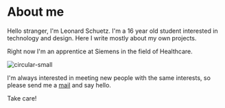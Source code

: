 # About me

Hello stranger, I'm Leonard Schuetz.
I'm a 16 year old student interested in technology and design.
Here I write mostly about my own projects.

Right now I'm an apprentice at Siemens in the field of Healthcare.

![circular-small](%%PATH%%/selfie.jpg)

I'm always interested in meeting new people with the same interests,
so please send me a [mail](mailto:leni.schuetz@me.com) and say hello.

Take care!
